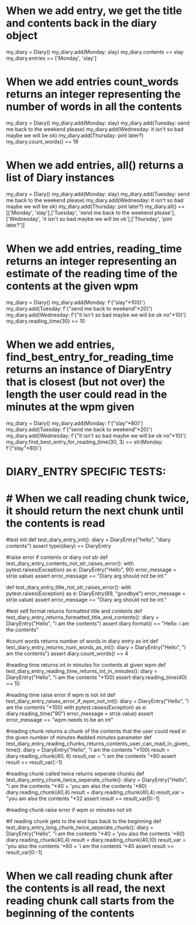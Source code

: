 # When we add entry, we get the title and contents back in the diary object
my_diary = Diary()
my_diary.add(Monday: slay)
my_diary.contents == slay
my_diary.entries == ['Monday', 'slay']

# When we add entries count_words returns an integer representing the number of words in all the contents
my_diary = Diary()
my_diary.add(Monday: slay)
my_diary.add(Tuesday: send me back to the weekend please)
my_diary.add(Wednesday: it isn't so bad maybe we will be ok)
my_diary.add(Thursday: pint later?)
my_diary.count_words() == 19

# When we add entries, all() returns a list of Diary instances
my_diary = Diary()
my_diary.add(Monday: slay)
my_diary.add(Tuesday: send me back to the weekend please)
my_diary.add(Wednesday: it isn't so bad maybe we will be ok)
my_diary.add(Thursday: pint later?)
my_diary.all() == [['Monday', 'slay'],['Tuesday', 'send me back to the weekend please'],['Wednesday', 'it isn't so bad maybe we will be ok'],['Thursday', 'pint later?']]

# When we add entries, reading_time returns an integer representing an estimate of the reading time of the contents at the given wpm
my_diary = Diary()
my_diary.add(Monday: f'{"slay"*100}')
my_diary.add(Tuesday: f'{"send me back to weekend"*20}')
my_diary.add(Wednesday: f'{"it isn't so bad maybe we will be ok no"*10}')
my_diary.reading_time(30) == 10

# When we add entries, find_best_entry_for_reading_time returns an instance of DiaryEntry that is closest (but not over) the length the user could read in the minutes at the wpm given
my_diary = Diary()
my_diary.add(Monday: f'{"slay"*80}')
my_diary.add(Tuesday: f'{"send me back to weekend"*20}')
my_diary.add(Wednesday: f'{"it isn't so bad maybe we will be ok no"*10}')
my_diary.find_best_entry_for_reading_time(30, 3) == str(Monday: f'{"slay"*80}')

# DIARY_ENTRY SPECIFIC TESTS:
# # When we call reading chunk twice, it should return the next chunk until the contents is read
<!-- these tests were written in a previous chapter, i've copied them in here but we might need to update them to reflect changes in this challenge -->
#test init
def test_diary_entry_init():
    diary = DiaryEntry("hello", "diary contents")
    assert type(diary) == DiaryEntry

#raise error if contents or diary not str
def test_diary_entry_contents_not_str_raises_error():
    with pytest.raises(Exception) as e:
        DiaryEntry("Hello", 90)
    error_message = str(e.value)
    assert error_message == "Diary arg should not be int."

def test_diary_entry_title_not_str_raises_error():
    with pytest.raises(Exception) as e:
        DiaryEntry(89, "goodbye")
    error_message = str(e.value)
    assert error_message == "Diary arg should not be int."

#test self.format returns formatted title and contents
def test_diary_entry_returns_formatted_title_and_contents():
    diary = DiaryEntry("Hello", "i am the contents")
    assert diary.format() == "Hello: i am the contents"

#count words returns number of words in diary entry as int
def test_diary_entry_returns_num_words_as_int():
    diary = DiaryEntry("Hello", "i am the contents")
    assert diary.count_words() == 4

#reading time returns int in minutes for contents at given wpm
def test_diary_entry_reading_time_returns_int_in_minutes():
    diary = DiaryEntry("Hello", "i am the contents "*100)
    assert diary.reading_time(40) == 10 

#reading time raise error if wpm is not int
def test_diary_entry_raises_error_if_wpm_not_int():
    diary = DiaryEntry("Hello", "i am the contents "*100)
    with pytest.raises(Exception) as e:
        diary.reading_time("90")
    error_message = str(e.value)
    assert error_message == "wpm needs to be an int"

#reading chunk returns a chunk of the contents that the user could read in the given number of minutes
#added minutes parameter
def test_diary_entry_reading_chunks_returns_contents_user_can_read_in_given_time():
    diary = DiaryEntry("Hello", "i am the contents "*100)
    result = diary.reading_chunk(40, 6)
    result_var = "i am the contents "*60
    assert result == result_var[:-1]


#reading chunk called twice returns seperate chunks
def test_diary_entry_chunk_twice_seperate_chunk():
    diary = DiaryEntry("Hello", "i am the contents "*40 + 'you am also the contents '*60)
    diary.reading_chunk(40,4)
    result = diary.reading_chunk(40,4)
    result_var = "you am also the contents "*32
    assert result == result_var[0:-1]
    
#reading chunk raise error if wpm or minutes not int

#if reading chunk gets to the end lops back to the beginning
def test_diary_entry_long_chunk_twice_seperate_chunk():
    diary = DiaryEntry("Hello", "i am the contents "*40 + 'you also the contents '*60)
    diary.reading_chunk(40,4)
    result = diary.reading_chunk(40,10)
    result_var = 'you also the contents '*60 + 'i am the contents '*40
    assert result == result_var[0:-1]

# When we call reading chunk after the contents is all read, the next reading chunk call starts from the beginning of the contents
